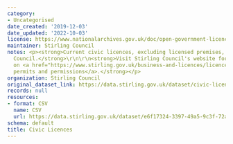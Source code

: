 ```yaml
---
category:
- Uncategorised
date_created: '2019-12-03'
date_updated: '2022-10-03'
license: https://www.nationalarchives.gov.uk/doc/open-government-licence/version/3/
maintainer: Stirling Council
notes: <p><strong>Current civic licences, excluding licensed premises, issued by Stirling
  Council.</strong>\r\n\r\n<strong>Visit Stirling Council's website for further information
  on <a href="https://www.stirling.gov.uk/business-and-licences/licences-permits-and-permissions/">licences,
  permits and permissions</a>.</strong></p>
organization: Stirling Council
original_dataset_link: https://data.stirling.gov.uk/dataset/civic-licences
records: null
resources:
- format: CSV
  name: CSV
  url: https://data.stirling.gov.uk/dataset/e6f17324-3397-49a5-9c3f-72ae586d0027/resource/2268be0e-aefc-455b-a642-7d3d58719eba/download/20221003-stirling-council-civic-licences-as-at-03.10.2022.csv
schema: default
title: Civic Licences
---
```

